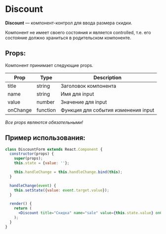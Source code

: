 # Discount

**Discount** — компонент-контрол для ввода размера скидки.

Компонент не имеет своего состояния и является controlled, т.е. его состояние должно храниться в родительском компоненте.

## Props:

Компонент принимает следующие props.

| Prop     | Type     | Description                         |
| -------- | -------- | ----------------------------------- |
| title    | string   | Заголовок компонента                |
| name     | string   | Имя для input                       |
| value    | number   | Значение для input                  |
| onChange | function | Функция для события изменения input |

_Все props являются обязательными!_

## Пример использования:

```jsx
class DiscountForm extends React.Component {
  constructor(props) {
    super(props);
    this.state = {value: ''};

    this.handleChange = this.handleChange.bind(this);
  }

  handleChange(event) {
    this.setState({value: event.target.value});
  }

  render() {
    return (
      <Discount title="Скидка" name="sale" value={this.state.value} onChange={handleChange} />
    );
  }
}
```
